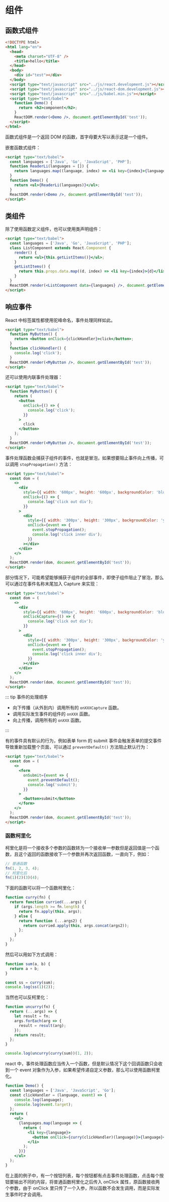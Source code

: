 # 组件

## 函数式组件

```html
<!DOCTYPE html>
<html lang="en">
  <head>
    <meta charset="UTF-8" />
    <title>hello</title>
  </head>
  <body>
    <div id="test"></div>
  </body>
  <script type="text/javascript" src="../js/react.development.js"></script>
  <script type="text/javascript" src="../js/react-dom.development.js"></script>
  <script type="text/javascript" src="../js/babel.min.js"></script>
  <script type="text/babel">
    function Demo() {
      return <h2>component</h2>;
    }
    ReactDOM.render(<Demo />, document.getElementById('test'));
  </script>
</html>
```

函数式组件是一个返回 DOM 的函数，首字母要大写以表示这是一个组件。

嵌套函数式组件：

```html
<script type="text/babel">
  const languages = ['Java', 'Go', 'JavaScript', 'PHP'];
  function ReaderLi(languages = []) {
    return languages.map((language, index) => <li key={index}>{language}</li>);
  }
  function Demo() {
    return <ul>{ReaderLi(languages)}</ul>;
  }
  ReactDOM.render(<Demo />, document.getElementById('test'));
</script>
```

## 类组件

除了使用函数定义组件，也可以使用类声明组件：

```html
<script type="text/babel">
  const languages = ['Java', 'Go', 'JavaScript', 'PHP'];
  class ListComponent extends React.Component {
    render() {
      return <ul>{this.getListItems()}</ul>;
    }
    getListItems() {
      return this.props.data.map((d, index) => <li key={index}>{d}</li>);
    }
  }
  ReactDOM.render(<ListComponent data={languages} />, document.getElementById('test'));
</script>
```

## 响应事件

React 中标签属性都使用驼峰命名，事件处理同样如此。

```html
<script type="text/babel">
  function MyButton() {
    return <button onClick={clickHandler}>click</button>;
  }
  function clickHandler() {
    console.log('click');
  }
  ReactDOM.render(<MyButton />, document.getElementById('test'));
</script>
```

还可以使用内联事件处理器：

```html
<script type="text/babel">
  function MyButton() {
    return (
      <button
        onClick={() => {
          console.log('click');
        }}
      >
        click
      </button>
    );
  }
  ReactDOM.render(<MyButton />, document.getElementById('test'));
</script>
```

事件处理函数会捕获子组件的事件，也就是冒泡，如果想要阻止事件向上传播，可以调用 `stopPropagation()` 方法：

```html
<script type="text/babel">
  const dom = (
    <>
      <div
        style={{ width: '600px', height: '600px', backgroundColor: 'blue' }}
        onClick={() => {
          console.log('click out div');
        }}
      >
        <div
          style={{ width: '300px', height: '300px', backgroundColor: 'yellow' }}
          onClick={event => {
            event.stopPropagation();
            console.log('click inner div');
          }}
        ></div>
      </div>
    </>
  );
  ReactDOM.render(dom, document.getElementById('test'));
</script>
```

部分情况下，可能希望能够捕获子组件的全部事件，即使子组件阻止了冒泡，那么可以通过在事件名称末尾加入 Capture 来实现：

```html
<script type="text/babel">
  const dom = (
    <>
      <div
        style={{ width: '600px', height: '600px', backgroundColor: 'blue' }}
        onClickCapture={() => {
          console.log('click out div');
        }}
      >
        <div
          style={{ width: '300px', height: '300px', backgroundColor: 'yellow' }}
          onClick={event => {
            event.stopPropagation();
            console.log('click inner div');
          }}
        ></div>
      </div>
    </>
  );
  ReactDOM.render(dom, document.getElementById('test'));
</script>
```

::: tip 事件的处理顺序

- 向下传播（从外到内）调用所有的 `onXXXCapture` 函数。
- 调用实际发生事件的组件的 `onXXX` 函数。
- 向上传播，调用所有的 `onXXX` 函数。

:::

有的事件具有默认的行为，例如表单 form 的 submit 事件会触发表单的提交事件导致重新加载整个页面，可以通过 `preventDefault()` 方法阻止默认行为：

```html
<script type="text/babel">
  const dom = (
    <>
      <form
        onSubmit={event => {
          event.preventDefault();
          console.log('submit');
        }}
      >
        <button>submit</button>
      </form>
    </>
  );
  ReactDOM.render(dom, document.getElementById('test'));
</script>
```

### 函数柯里化

柯里化是将一个接收多个参数的函数转为一个接收单一参数但是返回值是一个函数，且这个返回的函数接收下一个参数并再次返回函数，一直向下，例如：

```js
// 普通函数
fn(1, 2, 3, 4);
// 柯里化后
fn(1)(2)(3)(4);
```

下面的函数可以将一个函数柯里化：

```js
function curry(fn) {
  return function curried(...args) {
    if (args.length >= fn.length) {
      return fn.apply(this, args);
    } else {
      return function (...args2) {
        return curried.apply(this, args.concat(args2));
      };
    }
  };
}
```

然后可以用如下方式调用：

```js
function sum(a, b) {
  return a + b;
}

const ss = curry(sum);
console.log(ss(1)(2));
```

当然也可以反柯里化：

```js
function uncurry(fn) {
  return (...args) => {
    let result = fn;
    args.forEach(arg => {
      result = result(arg);
    });
    return result;
  };
}

console.log(uncurry(curry(sum))(1, 2));
```

react 中，事件处理函数应当传入一个函数，但是默认情况下这个回调函数只会收到一个 event 对象作为入参，如果希望传递自定义参数，那么可以使用函数柯里化。

```jsx
function Demo() {
  const languages = ['Java', 'JavaScript', 'Go'];
  const clickHandler = (language, event) => {
    console.log(language);
    console.log(event.target);
  };
  return (
    <ul>
      {languages.map(language => {
        return (
          <li key={language}>
            <button onClick={curry(clickHandler)(language)}>{language}</button>
          </li>
        );
      })}
    </ul>
  );
}
```

在上面的例子中，有一个按钮列表，每个按钮都有点击事件处理函数，点击每个按钮要输出不同的内容，将普通函数柯里化之后传入 onClick 属性，原函数接收两个参数，由于 onClick 里只传了一个入参，所以函数不会发生调用，而是实际发生事件时才会调用。
